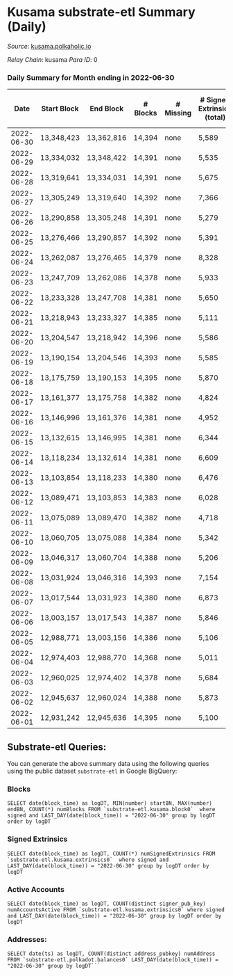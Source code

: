 # Kusama substrate-etl Summary (Daily)

_Source_: [kusama.polkaholic.io](https://kusama.polkaholic.io)

*Relay Chain*: kusama
*Para ID*: 0



### Daily Summary for Month ending in 2022-06-30


| Date | Start Block | End Block | # Blocks | # Missing | # Signed Extrinsics (total) | # Active Accounts | # Addresses with Balances | # Events | # Transfers | # XCM Transfers In | # XCM Transfers Out |
| ---- | ----------- | --------- | -------- | --------- | --------------------------- | ----------------- | ------------------------- | -------- | ----------- | ------------------ | ------------------- |
| 2022-06-30 | 13,348,423 | 13,362,816 | 14,394 | none | 5,589 | 1,354 | 256,699 | 565,329 | 1,787 ($3,010,888) | 169 ($242,051) | 189 ($198,502) |
| 2022-06-29 | 13,334,032 | 13,348,422 | 14,391 | none | 5,535 | 1,393 |  | 568,246 | 1,704 ($3,208,075) | 126 ($264,520) | 165 ($196,331) |
| 2022-06-28 | 13,319,641 | 13,334,031 | 14,391 | none | 5,675 | 1,444 |  | 574,013 | 2,181 ($3,483,907) | 263 ($364,886) | 174 ($238,415) |
| 2022-06-27 | 13,305,249 | 13,319,640 | 14,392 | none | 7,366 | 1,868 |  | 571,844 | 1,852 ($3,262,303) | 178 ($279,429) | 125 ($138,017) |
| 2022-06-26 | 13,290,858 | 13,305,248 | 14,391 | none | 5,279 | 1,073 | 256,105 | 527,258 | 1,059 ($3,430,083) | 96 ($1,221,371) | 125 ($460,835) |
| 2022-06-25 | 13,276,466 | 13,290,857 | 14,392 | none | 5,391 | 1,133 | 256,035 | 518,954 | 1,296 ($2,327,520) | 132 ($134,402) | 134 ($131,182) |
| 2022-06-24 | 13,262,087 | 13,276,465 | 14,379 | none | 8,328 | 1,322 | 255,949 | 552,231 | 3,291 ($8,502,260) | 183 ($1,930,126) | 201 ($2,662,187) |
| 2022-06-23 | 13,247,709 | 13,262,086 | 14,378 | none | 5,933 | 1,339 |  | 539,367 | 1,225 ($3,957,191) | 91 ($118,804) | 120 ($211,877) |
| 2022-06-22 | 13,233,328 | 13,247,708 | 14,381 | none | 5,650 | 1,413 | 255,620 | 522,668 | 1,138 ($2,877,239) | 123 ($198,130) | 132 ($129,279) |
| 2022-06-21 | 13,218,943 | 13,233,327 | 14,385 | none | 5,111 | 1,477 |  | 521,689 | 1,335 ($3,837,321) | 134 ($611,208) | 202 ($152,967) |
| 2022-06-20 | 13,204,547 | 13,218,942 | 14,396 | none | 5,586 | 1,612 | 255,429 | 517,667 | 1,454 ($3,656,410) | 132 ($253,920) | 146 ($200,714) |
| 2022-06-19 | 13,190,154 | 13,204,546 | 14,393 | none | 5,585 | 1,399 |  | 521,803 | 1,792 ($2,144,222) | 150 ($240,772) | 169 ($122,594) |
| 2022-06-18 | 13,175,759 | 13,190,153 | 14,395 | none | 5,870 | 1,453 | 255,254 | 513,275 | 2,271 ($3,749,816) | 213 ($328,387) | 215 ($181,093) |
| 2022-06-17 | 13,161,377 | 13,175,758 | 14,382 | none | 4,824 | 1,304 |  | 530,073 | 1,276 ($3,230,955) | 152 ($286,343) | 178 ($145,604) |
| 2022-06-16 | 13,146,996 | 13,161,376 | 14,381 | none | 4,952 | 1,219 | 255,048 | 515,757 | 1,595 ($9,912,293) | 157 ($169,844) | 235 ($251,285) |
| 2022-06-15 | 13,132,615 | 13,146,995 | 14,381 | none | 6,344 | 1,474 | 254,897 | 519,734 | 2,458 ($9,068,921) | 290 ($768,836) | 781 ($484,704) |
| 2022-06-14 | 13,118,234 | 13,132,614 | 14,381 | none | 6,609 | 1,637 |  | 527,389 | 2,184 ($7,426,631) | 223 ($1,009,922) | 428 ($605,716) |
| 2022-06-13 | 13,103,854 | 13,118,233 | 14,380 | none | 6,476 | 1,994 |  | 516,258 | 2,646 ($7,004,041) | 381 ($586,447) | 523 ($720,034) |
| 2022-06-12 | 13,089,471 | 13,103,853 | 14,383 | none | 6,028 | 1,373 |  | 525,827 | 1,856 ($4,563,649) | 207 ($438,790) | 282 ($272,892) |
| 2022-06-11 | 13,075,089 | 13,089,470 | 14,382 | none | 4,718 | 1,249 |  | 497,105 | 1,542 ($6,496,597) | 113 ($371,819) | 218 ($311,660) |
| 2022-06-10 | 13,060,705 | 13,075,088 | 14,384 | none | 5,342 | 1,428 |  | 507,917 | 1,652 ($5,368,288) | 164 ($255,717) | 249 ($336,017) |
| 2022-06-09 | 13,046,317 | 13,060,704 | 14,388 | none | 5,206 | 1,397 | 254,069 | 516,265 | 1,573 ($2,578,521) | 117 ($136,127) | 174 ($232,655) |
| 2022-06-08 | 13,031,924 | 13,046,316 | 14,393 | none | 7,154 | 1,909 |  | 524,264 | 1,684 ($6,762,627) | 137 ($178,828) | 302 ($306,072) |
| 2022-06-07 | 13,017,544 | 13,031,923 | 14,380 | none | 6,873 | 2,169 | 253,865 | 526,290 | 2,022 ($10,229,334) | 148 ($627,769) | 169 ($534,859) |
| 2022-06-06 | 13,003,157 | 13,017,543 | 14,387 | none | 5,846 | 1,699 |  | 514,262 | 1,562 ($4,158,796) | 135 ($233,805) | 169 ($521,635) |
| 2022-06-05 | 12,988,771 | 13,003,156 | 14,386 | none | 5,106 | 1,151 |  | 509,372 | 1,168 ($2,330,848) | 109 ($250,649) | 135 ($198,579) |
| 2022-06-04 | 12,974,403 | 12,988,770 | 14,368 | none | 5,011 | 1,122 | 253,576 | 534,772 | 1,357 ($2,050,835) | 94 ($104,243) | 125 ($98,739.15) |
| 2022-06-03 | 12,960,025 | 12,974,402 | 14,378 | none | 5,684 | 1,609 |  | 506,339 | 1,563 ($8,679,893) | 110 ($1,324,397) | 201 ($715,764) |
| 2022-06-02 | 12,945,637 | 12,960,024 | 14,388 | none | 5,873 | 1,280 |  | 525,470 | 1,510 ($12,722,374) | 116 ($106,140) | 173 ($454,292) |
| 2022-06-01 | 12,931,242 | 12,945,636 | 14,395 | none | 5,100 | 1,413 |  | 509,981 | 1,943 ($9,208,690) | 198 ($1,037,022) | 218 ($929,910) |

## Substrate-etl Queries:
You can generate the above summary data using the following queries using the public dataset `substrate-etl` in Google BigQuery:


### Blocks
```
SELECT date(block_time) as logDT, MIN(number) startBN, MAX(number) endBN, COUNT(*) numBlocks FROM `substrate-etl.kusama.block0`  where signed and LAST_DAY(date(block_time)) = "2022-06-30" group by logDT order by logDT
```


### Signed Extrinsics
```
SELECT date(block_time) as logDT, COUNT(*) numSignedExtrinsics FROM `substrate-etl.kusama.extrinsics0`  where signed and LAST_DAY(date(block_time)) = "2022-06-30" group by logDT order by logDT
```


### Active Accounts
```
SELECT date(block_time) as logDT, COUNT(distinct signer_pub_key) numAccountsActive FROM `substrate-etl.kusama.extrinsics0` where signed and LAST_DAY(date(block_time)) = "2022-06-30" group by logDT order by logDT
```


### Addresses:
```
SELECT date(ts) as logDT, COUNT(distinct address_pubkey) numAddress FROM `substrate-etl.polkadot.balances0` LAST_DAY(date(block_time)) = "2022-06-30" group by logDT```

